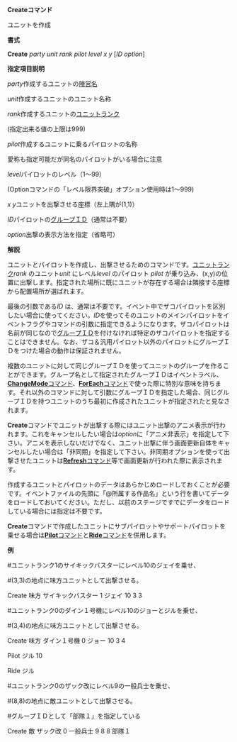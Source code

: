 **Createコマンド**

ユニットを作成

**書式**

**Create** *party unit rank pilot level x y* [*ID option*]

**指定項目説明**

*party*作成するユニットの[陣営名](陣営名.md)

*unit*作成するユニットのユニット名称

*rank*作成するユニットの[ユニットランク](ユニットランク.md)

(指定出来る値の上限は999)

*pilot*作成するユニットに乗るパイロットの名称

愛称も指定可能だが同名のパイロットがいる場合に注意

*level*パイロットのレベル（1～99）

(Optionコマンドの「レベル限界突破」オプション使用時は1～999)

*x y*ユニットを出撃させる座標（左上隅が(1,1)）

*ID*パイロットの[グループＩＤ](グループＩＤ.md)（通常は不要）

*option*出撃の表示方法を指定（省略可）

**解説**

ユニットとパイロットを作成し、出撃させるためのコマンドです。[ユニットランク](ユニットランク.md)*rank* のユニット*unit* にレベル*level* のパイロット *pilot* が乗り込み、(x,y)の位置に出撃します。指定された場所に既にユニットが存在する場合は隣接する座標から配置場所が選ばれます。

最後の引数である*ID* は、通常は不要です。イベント中でザコパイロットを区別したい場合に使ってください。*ID*を使ってそのユニットのメインパイロットをイベントフラグやコマンドの引数に指定できるようになります。ザコパイロットは名前が同じなので[グループＩＤ](グループＩＤ.md)を付けなければ特定のザコパイロットを指定することはできません。なお、ザコ＆汎用パイロット以外のパイロットにグループＩＤをつけた場合の動作は保証されません。

複数のユニットに対して同じグループＩＤを使ってユニットのグループを作ることができます。グループ名として指定されたグループＩＤはイベントラベル、[**ChangeMode**コマンド](ChangeModeコマンド.md)、[**ForEach**コマンド](ForEachコマンド.md)で使った際に特別な意味を持ちます。それ以外のコマンドに対して引数にグループＩＤを指定した場合、同じグループＩＤを持つユニットのうち最初に作成されたユニットが指定されたと見なされます。

**Create**コマンドでユニットが出撃する際にはユニット出撃のアニメ表示が行われます。これをキャンセルしたい場合は*option*に「アニメ非表示」を指定して下さい。アニメを表示しないだけでなく、ユニット出撃に伴う画面更新自体をキャンセルしたい場合は「非同期」を指定して下さい。非同期オプションを使って出撃させたユニットは[**Refresh**コマンド](Refreshコマンド.md)等で画面更新が行われた際に表示されます。

作成するユニットとパイロットのデータはあらかじめロードしておくことが必要です。イベントファイルの先頭に「@所属する作品名」という行を書いてデータをロードしておいてください。ただし、以前のステージですでにデータをロードしている場合には指定は不要です。

**Create**コマンドで作成したユニットにサブパイロットやサポートパイロットを乗せる場合は[**Pilot**コマンド](Pilotコマンド.md)と[**Ride**コマンド](Rideコマンド.md)を併用します。

**例**

#ユニットランク1のサイキックバスターにレベル10のジェイを乗せ、

#(3,3)の地点に味方ユニットとして出撃させる。

Create 味方 サイキックバスター 1 ジェイ 10 3 3

#ユニットランク0のダイン１号機にレベル10のジョーとジルを乗せ、

#(3,4)の地点に味方ユニットとして出撃させる。

Create 味方 ダイン１号機 0 ジョー 10 3 4

Pilot ジル 10

Ride ジル

#ユニットランク0のザック改にレベル9の一般兵士を乗せ、

#(8,8)の地点に敵ユニットとして出撃させる。

#グループＩＤとして「部隊１」を指定している

Create 敵 ザック改 0 一般兵士 9 8 8 部隊１
